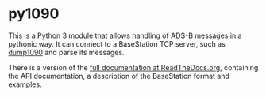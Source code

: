 py1090
======

This is a Python 3 module that allows handling of ADS-B messages in a pythonic way.
It can connect to a BaseStation TCP server, such as [dump1090](https://github.com/antirez/dump1090) and parse its messages.

There is a version of the [full documentation at ReadTheDocs.org](http://py1090.readthedocs.org/), containing the API documentation, a description of the BaseStation format and examples.


